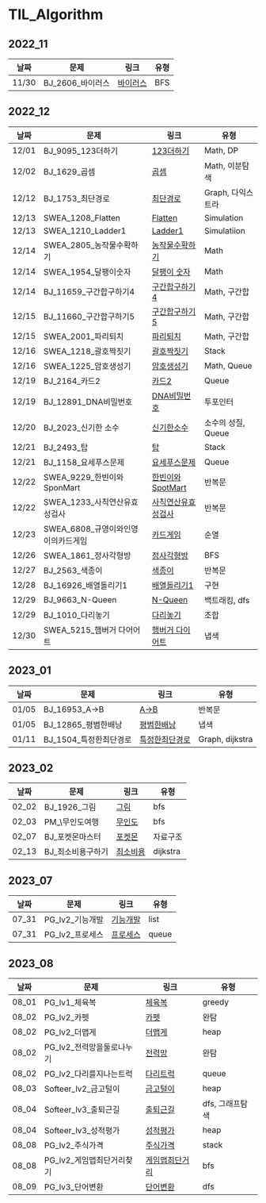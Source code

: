 # TIL_Algorithm

## 2022_11

| 날짜  | 문제              | 링크                                            | 유형 |
| ----- | ----------------- | ----------------------------------------------- | ---- |
| 11/30 | BJ_2606\_바이러스 | [바이러스](2022_11/2022_11_30/BJ_바이러스.java) | BFS  |

## 2022_12

| 날짜  | 문제                                | 링크                                                                  | 유형               |
| ----- | ----------------------------------- | --------------------------------------------------------------------- | ------------------ |
| 12/01 | BJ_9095_123더하기                   | [123더하기](2022_12/2022_12_01/BJ_123더하기.java)                     | Math, DP           |
| 12/02 | BJ_1629\_곱셈                       | [곱셈](2022_12/2022_12_02/BJ_곱셈.java)                               | Math, 이분탐색     |
| 12/12 | BJ_1753\_최단경로                   | [최단경로](2022_12/2022_12_12/BJ_최단경로.java)                       | Graph, 다익스트라  |
| 12/13 | SWEA_1208_Flatten                   | [Flatten](2022_12/2022_12_13/SWEA_Flatten.java)                       | Simulation         |
| 12/13 | SWEA_1210_Ladder1                   | [Ladder1](2022_12/2022_12_13/SWEA_Ladder1.java)                       | Simulatiion        |
| 12/14 | SWEA_2805\_농작물수확하기           | [농작물수확하기](2022_12/2022_12_14/SWEA_농작물수확하기.java)         | Math               |
| 12/14 | SWEA_1954\_달팽이숫자               | [달팽이 숫자](2022_12/2022_12_14/SWEA_달팽이숫자.java)                | Math               |
| 12/14 | BJ_11659\_구간합구하기4             | [구간합구하기 4](2022_12/2022_12_14/BJ_구간합구하기4.java)            | Math, 구간합       |
| 12/15 | BJ_11660\_구간합구하기5             | [구간합구하기 5](2022_12/2022_12_15/BJ_구간합구하기5.java)            | Math, 구간합       |
| 12/15 | SWEA_2001\_파리퇴치                 | [파리퇴치](2022_12/2022_12_15/SWEA_파리퇴치.java)                     | Math, 구간합       |
| 12/16 | SWEA_1218\_괄호짝짓기               | [괄호짝짓기](2022_12/2022_12_16/SWEA_괄호짝짓기.java)                 | Stack              |
| 12/16 | SWEA_1225\_암호생성기               | [암호생성기](2022_12/2022_12_16/SWEA_암호생성기.java)                 | Math, Queue        |
| 12/19 | BJ_2164\_카드2                      | [카드2](2022_12/2022_12_19/BJ_카드2.java)                             | Queue              |
| 12/19 | BJ_12891_DNA비밀번호                | [DNA비밀번호](2022_12/2022_12_19/BJ_DNA비밀번호.java)                 | 투포인터           |
| 12/20 | BJ_2023\_신기한 소수                | [신기한소수](2022_12/2022_12_20/BJ_신기한소수.java)                   | 소수의 성질, Queue |
| 12/21 | BJ_2493\_탑                         | [탑](2022_12/2022_12_21/BJ_탑.java)                                   | Stack              |
| 12/21 | BJ_1158\_요세푸스문제               | [요세푸스문제](2022_12/2022_12_21/BJ_요세푸스.java)                   | Queue              |
| 12/22 | SWEA_9229\_한빈이와SponMart         | [한빈이와SpotMart](2022_12/2022_12_22/SWEA_한빈이와SpotMart.java)     | 반복문             |
| 12/22 | SWEA_1233\_사칙연산유효성검사       | [사칙연산유효성검사](2022_12/2022_12_22/SWEA_사칙연산유효성검사.java) | 반복문             |
| 12/23 | SWEA_6808\_규영이와인영이의카드게임 | [카드게임](2022_12/2022_12_23/SWEA_규영이와인영이의카드게임.java)     | 순열               |
| 12/26 | SWEA_1861\_정사각형방               | [정사각형방](2022_12/2022_12_26/SWEA_정사각형방.java)                 | BFS                |
| 12/27 | BJ_2563\_색종이                     | [색종이](2022_12/2022_12_27/BJ_색종이.java)                           | 반복문             |
| 12/28 | BJ_16926\_배열돌리기1               | [배열돌리기1](2022_12/2022_12_28/BJ_배열돌리기1.java)                 | 구현               |
| 12/29 | BJ_9663_N-Queen                     | [N-Queen](2022_12/2022_12_29/BJ_NQueen.java)                          | 백트래킹, dfs      |
| 12/29 | BJ_1010\_다리놓기                   | [다리놓기](2022_12/2022_12_29/BJ_다리놓기.java)                       | 조합               |
| 12/30 | SWEA_5215\_햄버거 다어어트          | [햄버거 다이어트](2022_12/2022_12_30/SWEA_햄버거다이어트.java)        | 냅색               |

## 2023_01

| 날짜  | 문제                    | 링크                                                   | 유형            |
| ----- | ----------------------- | ------------------------------------------------------ | --------------- |
| 01/05 | BJ_16953_A->B           | [A->B](2023_01/01_05/BJ_AB.java)                       | 반복문          |
| 01/05 | BJ_12865\_평범한배낭    | [평범한배낭](2023_01/01_05/BJ_평범한배낭.java)         | 냅색            |
| 01/11 | BJ_1504\_특정한최단경로 | [특정한최단경로](2023_01/01_11/BJ_특정한최단경로.java) | Graph, dijkstra |

## 2023_02

| 날짜  | 문제               | 링크                                             | 유형     |
| ----- | ------------------ | ------------------------------------------------ | -------- |
| 02_02 | BJ_1926\_그림      | [그림](2023_02/02_02/BJ_그림.java)               | bfs      |
| 02_03 | PM\_\무인도여행    | [무인도](2023_02/02_03/PM_무인도.java)           | bfs      |
| 02_07 | BJ\_포켓몬마스터   | [포켓몬](2023_02/02_07/BJ_포켓몬.java)           | 자료구조 |
| 02_13 | BJ\_최소비용구하기 | [최소비용](2023_02/02_13/BJ_최소비용구하기.java) | dijkstra |

## 2023_07

| 날짜  | 문제             | 링크                                                       | 유형  |
| ----- | ---------------- | ---------------------------------------------------------- | ----- |
| 07_31 | PG_lv2\_기능개발 | [기능개발](프로그래머스/lv2/42586. 기능개발/기능개발.java) | list  |
| 07_31 | PG_lv2\_프로세스 | [프로세스](프로그래머스/lv2/42587. 프로세스/프로세스.java) | queue |

## 2023_08

| 날짜  | 문제                       | 링크                                                                    | 유형            |
| ----- | -------------------------- | ----------------------------------------------------------------------- | --------------- |
| 08_01 | PG_lv1\_체육복             | [체육복](프로그래머스/lv1/42862. 체육복/체육복.java)                    | greedy          |
| 08_02 | PG_lv2\_카펫               | [카펫](프로그래머스/lv2/42842. 카펫/카펫.java)                          | 완탐            |
| 08_02 | PG_lv2\_더맵게             | [더맵게](프로그래머스/lv2/42626. 더 맵게/더맵게.java)                   | heap            |
| 08_02 | PG_lv2\_전력망을둘로나누기 | [전력망](프로그래머스/lv2/86971. 전력망을 둘로 나누기/전력망.java)      | 완탐            |
| 08_02 | PG_lv2\_다리를지나는트럭   | [다리트럭](프로그래머스/lv2/42583. 다리를 지나는 트럭/다리트럭.java)    | queue           |
| 08_03 | Softeer_lv2\_금고털이      | [금고털이](소프티어/lv2/금고털이/금고털이.java)                         | heap            |
| 08_04 | Softeer_lv3\_출퇴근길      | [출퇴근길](소프티어/lv3/출퇴근길/출퇴근길.java)                         | dfs, 그래프탐색 |
| 08_04 | Softeer_lv3\_성적평가      | [성적평가](소프티어/lv3/성적평가/성적평가.java)                         | heap            |
| 08_08 | PG_lv2\_주식가격           | [주식가격](프로그래머스/lv2/42584. 주식가격/주식가격.java)              | stack           |
| 08_08 | PG_lv2\_게임맵최단거리찾기 | [게임맵최단거리](프로그래머스/lv2/1844. 게임 맵 최단거리/게임최단.java) | bfs             |
| 08_09 | PG_lv3\_단어변환           | [단어변환](프로그래머스/lv3/43163. 단어 변환/단어변환.java)             | dfs             |
